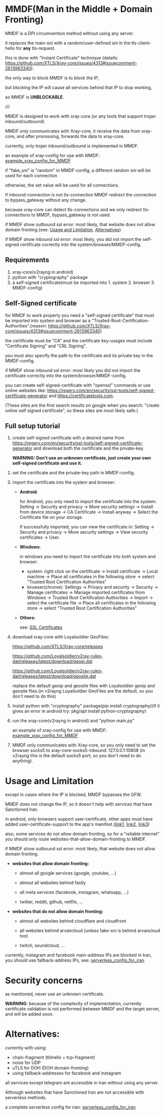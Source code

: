 # MMDF(Man in the Middle + Domain Fronting)
MMDF is a DPI circumvention method without using any server.

it replaces the main-sni with a random/user-defined sni in the tls-client-hello for **any** tls-request.

this is done with "Instant Certificate" technique (datails: https://github.com/XTLS/Xray-core/issues/4313#issuecomment-2613963340).

the only way to block MMDF is to block the IP,

but blocking the IP will cause all services behind that IP to stop working,

so MMDF is **UNBLOCKABLE**.

///

MMDF is designed to work with xray-core.(or any tools that support trojan inbound/outbound)

MMDF only communicates with Xray-core, it receive the data from xray-core, and after processing, forwards the data to xray-core.

currently, only trojan inbound/outbound is implemented in MMDF.

an example of xray-config for use with MMDF: [example_xray_config_for_MMDF](https://github.com/patterniha/xray_configs/blob/main/example_xray_config_for_MMDF.json)

if "fake_sni" is "random" in MMDF-config, a different random sni will be used for each connection

otherwise, the set value will be used for all connections.

if inbound-connection is not tls-connection MMDF redirect the connection to bypass_gateway without any change.

because xray-core can detect tls-connections and we only redirect tls-connections to MMDF, bypass_gateway is not used.

if MMDF show outbound ssl error: most likely, that website does not allow domain fronting.(see: [Usage and Limitation](https://github.com/patterniha/MMDF/tree/main?tab=readme-ov-file#usage-and-limitation), [Alternatives](https://github.com/patterniha/MMDF/blob/main/README.md#alternatives))

if MMDF show inbound ssl error: most likely, you did not import the self-signed certificate correctly into the system/browser/MMDF-config.


## Requirements
1. xray-core(v2rayng in android)
2. python with "cryptography" package
3. a self-signed certificate(must be imported into 1. system 2. browser 3. MMDF-config)

## Self-Signed certificate
for MMDF to work properly you need a "self-signed certificate" that must be imported into system and browser as a "Trusted-Root-Certification-Authorities".(reason: https://github.com/XTLS/Xray-core/issues/4313#issuecomment-2613963340)

the certificate must be "CA" and the certificate key-usages must include "Certificate Signing" and "CRL Signing".

you must also specify the path to the certificate and its private key in the MMDF-config.

if MMDF show inbound ssl error: most likely you did not import the certificate correctly into the system/browser/MMDF-config.

you can create self-signed-certificate with "openssl" commands or use online websites like: https://regery.com/en/security/ssl-tools/self-signed-certificate-generator and https://certificatetools.com.

(These sites are the first search results on google when you search: "create online self signed certificate", so these sites are most likely safe.)

## Full setup tutorial
1. create self-signed certificate with a desired name from https://regery.com/en/security/ssl-tools/self-signed-certificate-generator and download both the certificate and the private-key.

   **WARNING: Don't use an unknown certificate, just create your own self-signed certificate and use it.**
2. set the certificate and the private-key path in MMDF-config.
3. import the certificate into the system and browser:
   * **Android**:

     for Android, you only need to import the certificate into the system:
     Setting -> Security and privacy -> More security settings -> Install from device storage -> CA Certificate -> Install anyway -> Select the Certificate file on your storage.

     if successfully imported, you can view the certificate in: Setting -> Security and privacy -> More security settings -> View security certificates -> User.

    * **Windows**:
  
      in windows you need to import the certificate into both system and browser:
      * system:
        right click on the certificate -> Install certificate -> Local machine -> Place all certificates in the following store -> select "Trusted Root Certification Authorities"
      * browser(chrome):
        Settings -> Privacy and security -> Security -> Manage certificates -> Manage imported certificates from Windows -> Trusted Root Certification Authorities -> Import -> select the certificate file -> Place all certificates in the following store -> select "Trusted Root Certification Authorities"

    * **Others**:

      see: [SSL Certificates](https://www.charlesproxy.com/documentation/using-charles/ssl-certificates/)
        
4. download xray-core with Loyalsoldier GeoFiles:

   https://github.com/XTLS/Xray-core/releases

   https://github.com/Loyalsoldier/v2ray-rules-dat/releases/latest/download/geoip.dat

   https://github.com/Loyalsoldier/v2ray-rules-dat/releases/latest/download/geosite.dat

   replace the default geoip and geosite files with Loyalsoldier geoip and geosite files.(in v2rayng Loyalsoldier GeoFiles are the default, so you don't need to do this)

5. Install python with "cryptography" package(pip install cryptography)(if it gives an error in android try: pkg/apt install python-cryptography) 

6. run the xray-core(v2rayng in android) and "python main.py"

   an example of xray-config for use with MMDF: [example_xray_config_for_MMDF](https://github.com/patterniha/xray_configs/blob/main/example_xray_config_for_MMDF.json)

7. MMDF only communicates with Xray-core, so you only need to set the browser socks5 to xray-core-socks5-inbound: 127.0.0.1:10808 (in v2rayng this is the default socks5 port, so you don't need to do anything).

# Usage and Limitation
except in cases where the IP is blocked, MMDF bypasses the GFW.

MMDF does not change the IP, so it doesn't help with services that have Sanctioned Iran.

in android, only browsers support user-certificate, other apps must have added user-certificate-support to the app's manifest.([link1](https://stackoverflow.com/questions/4461360/how-to-install-trusted-ca-certificate-on-android-device), [link2](https://stackoverflow.com/questions/56295458/how-to-trust-a-user-added-certificate-in-android), [link3](https://www.charlesproxy.com/documentation/using-charles/ssl-certificates/))

also, some services do not allow domain fronting, so for a "reliable internet" you should only route websites-that-allow-domain-fronting to MMDF.

if MMDF show outbound ssl error: most likely, that website does not allow domain fronting.

* **websites that allow domain fronting:**

   - almost all google services (google, youtube, ...)
  
   - almost all websites behind fastly

   - all meta services (facebook, instagram, whatsapp, ...)

   - twitter, reddit, github, netflix, ...

* **websites that **do not allow** domain fronting:**

   - almost all websites behind cloudflare and cloudfront

   - all websites behind arvancloud (unless fake-sni is behind arvancloud too)

   - twitch, soundcloud, ...

currently, instagram and facebook main-address IPs are blocked in Iran, you should use fallback-address IPs, see: [serverless_config_for_iran](https://github.com/patterniha/xray_configs/tree/main?tab=readme-ov-file#serverless-config-for-iran)

# Security concerns
as mentioned, never use an unknown certificate.

**WARNING**: because of the complexity of implementation, currently certificate validation is not performed between MMDF and the target server, and will be added soon.

# Alternatives:
currently with using:
 * chain-fragment (tlshello + tcp-fragment)
 * noise for UDP
 * uTLS for DOH (DOH domain-fronting)
 * using fallback-addresses for facebook and instagram

all services except telegram are accessible in Iran without using any server.

Although websites that have Sanctioned Iran are not accessible with serverless methods.

a complete serverless config for iran: [serverless_config_for_iran](https://github.com/patterniha/xray_configs/tree/main?tab=readme-ov-file#serverless-config-for-iran)
